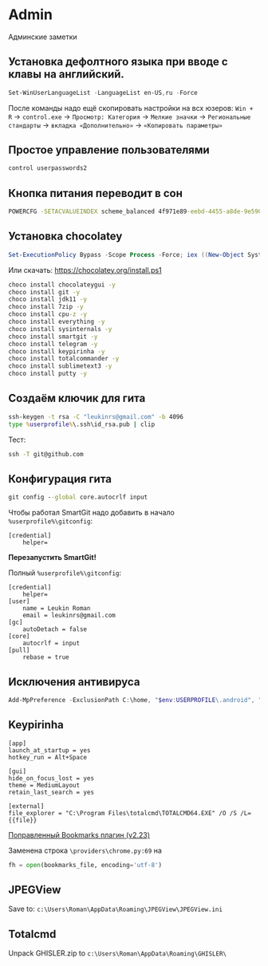 # Admin
Админские заметки

## Установка дефолтного языка при вводе с клавы на английский.

```powershell
Set-WinUserLanguageList -LanguageList en-US,ru -Force
```

После команды надо ещё скопировать настройки на всх юзеров:
`Win + R` → `control.exe` → `Просмотр: Категория` → `Мелкие значки` → `Региональные стандарты` → `вкладка «Дополнительно»` → `«Копировать параметры»`

## Простое управление пользователями

```cmd
control userpasswords2
```
## Кнопка питания переводит в сон

```cmd
POWERCFG -SETACVALUEINDEX scheme_balanced 4f971e89-eebd-4455-a8de-9e59040e7347 7648efa3-dd9c-4e3e-b566-50f929386280 001
```

## Установка chocolatey
```powershell
Set-ExecutionPolicy Bypass -Scope Process -Force; iex ((New-Object System.Net.WebClient).DownloadString('https://chocolatey.org/install.ps1'))
```
Или скачать: https://chocolatey.org/install.ps1

```cmd
choco install chocolateygui -y
choco install git -y
choco install jdk11 -y
choco install 7zip -y
choco install cpu-z -y
choco install everything -y
choco install sysinternals -y
choco install smartgit -y
choco install telegram -y
choco install keypirinha -y
choco install totalcommander -y
choco install sublimetext3 -y
choco install putty -y
```

## Создаём ключик для гита
```cmd
ssh-keygen -t rsa -C "leukinrs@gmail.com" -b 4096
type %userprofile%\.ssh\id_rsa.pub | clip
```

Тест:
```cmd
ssh -T git@github.com
```

## Конфигурация гита
```cmd
git config --global core.autocrlf input
```

Чтобы работал SmartGit надо добавить в начало `%userprofile%\gitconfig`:
```config
[credential]
    helper=
```
**Перезапустить SmartGit!**

Полный `%userprofile%\gitconfig`:
```config
[credential]
    helper=
[user]
	name = Leukin Roman
	email = leukinrs@gmail.com
[gc]
	autoDetach = false
[core]
	autocrlf = input
[pull]
	rebase = true
```

## Исключения антивируса
```powershell
Add-MpPreference -ExclusionPath C:\home, "$env:USERPROFILE\.android", "$env:USERPROFILE\.AndroidStudio3.4", "$env:USERPROFILE\.gradle" -ExclusionProcess studio64.exe
```

## Keypirinha
```config
[app]
launch_at_startup = yes
hotkey_run = Alt+Space

[gui]
hide_on_focus_lost = yes
theme = MediumLayout
retain_last_search = yes

[external]
file_explorer = "C:\Program Files\totalcmd\TOTALCMD64.EXE" /O /S /L={{file}}
```

[Поправленный Bookmarks плагин (v2.23)](https://github.com/romansl/Admin/raw/master/Keypirinha/Bookmarks.keypirinha-package)

Заменена строка `\providers\chrome.py:69` на
```python
fh = open(bookmarks_file, encoding='utf-8')
```

## JPEGView

Save to: `c:\Users\Roman\AppData\Roaming\JPEGView\JPEGView.ini`

## Totalcmd

Unpack GHISLER.zip to `c:\Users\Roman\AppData\Roaming\GHISLER\`
